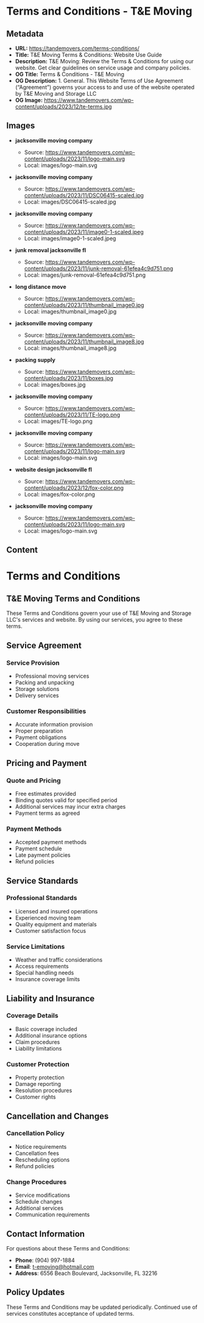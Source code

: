# Terms and Conditions - T&E Moving

## Metadata

- **URL:** https://tandemovers.com/terms-conditions/
- **Title:** T&E Moving Terms & Conditions: Website Use Guide
- **Description:** T&E Moving: Review the Terms & Conditions for using our website. Get clear guidelines on service usage and company policies.
- **OG Title:** Terms & Conditions - T&E Moving
- **OG Description:** 1. General. This Website Terms of Use Agreement (“Agreement”) governs your access to and use of the website operated by T&E Moving and Storage LLC
- **OG Image:** https://www.tandemovers.com/wp-content/uploads/2023/12/te-terms.jpg

## Images

- **jacksonville moving company**
  - Source: https://www.tandemovers.com/wp-content/uploads/2023/11/logo-main.svg
  - Local: images/logo-main.svg

- **jacksonville moving company**
  - Source: https://www.tandemovers.com/wp-content/uploads/2023/11/DSC06415-scaled.jpg
  - Local: images/DSC06415-scaled.jpg

- **jacksonville moving company**
  - Source: https://www.tandemovers.com/wp-content/uploads/2023/11/image0-1-scaled.jpeg
  - Local: images/image0-1-scaled.jpeg

- **junk removal jacksonville fl**
  - Source: https://www.tandemovers.com/wp-content/uploads/2023/11/junk-removal-61efea4c9d751.png
  - Local: images/junk-removal-61efea4c9d751.png

- **long distance move**
  - Source: https://www.tandemovers.com/wp-content/uploads/2023/11/thumbnail_image0.jpg
  - Local: images/thumbnail_image0.jpg

- **jacksonville moving company**
  - Source: https://www.tandemovers.com/wp-content/uploads/2023/11/thumbnail_image8.jpg
  - Local: images/thumbnail_image8.jpg

- **packing supply**
  - Source: https://www.tandemovers.com/wp-content/uploads/2023/11/boxes.jpg
  - Local: images/boxes.jpg

- **jacksonville moving company**
  - Source: https://www.tandemovers.com/wp-content/uploads/2023/11/TE-logo.png
  - Local: images/TE-logo.png

- **jacksonville moving company**
  - Source: https://www.tandemovers.com/wp-content/uploads/2023/11/logo-main.svg
  - Local: images/logo-main.svg

- **website design jacksonville fl**
  - Source: https://www.tandemovers.com/wp-content/uploads/2023/12/fox-color.png
  - Local: images/fox-color.png

- **jacksonville moving company**
  - Source: https://www.tandemovers.com/wp-content/uploads/2023/11/logo-main.svg
  - Local: images/logo-main.svg

## Content

# Terms and Conditions

## T&E Moving Terms and Conditions

These Terms and Conditions govern your use of T&E Moving and Storage LLC's services and website. By using our services, you agree to these terms.

## Service Agreement

### Service Provision
- Professional moving services
- Packing and unpacking
- Storage solutions
- Delivery services

### Customer Responsibilities
- Accurate information provision
- Proper preparation
- Payment obligations
- Cooperation during move

## Pricing and Payment

### Quote and Pricing
- Free estimates provided
- Binding quotes valid for specified period
- Additional services may incur extra charges
- Payment terms as agreed

### Payment Methods
- Accepted payment methods
- Payment schedule
- Late payment policies
- Refund policies

## Service Standards

### Professional Standards
- Licensed and insured operations
- Experienced moving team
- Quality equipment and materials
- Customer satisfaction focus

### Service Limitations
- Weather and traffic considerations
- Access requirements
- Special handling needs
- Insurance coverage limits

## Liability and Insurance

### Coverage Details
- Basic coverage included
- Additional insurance options
- Claim procedures
- Liability limitations

### Customer Protection
- Property protection
- Damage reporting
- Resolution procedures
- Customer rights

## Cancellation and Changes

### Cancellation Policy
- Notice requirements
- Cancellation fees
- Rescheduling options
- Refund policies

### Change Procedures
- Service modifications
- Schedule changes
- Additional services
- Communication requirements

## Contact Information

For questions about these Terms and Conditions:

- **Phone**: (904) 997-1884
- **Email**: t-emoving@hotmail.com
- **Address**: 6556 Beach Boulevard, Jacksonville, FL 32216

## Policy Updates

These Terms and Conditions may be updated periodically. Continued use of services constitutes acceptance of updated terms.